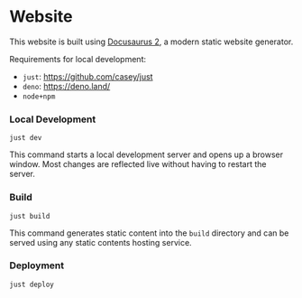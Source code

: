 # Website

This website is built using [Docusaurus 2](https://docusaurus.io/), a modern static website generator.

Requirements for local development:

 - `just`: https://github.com/casey/just
 - `deno`: https://deno.land/
 - `node+npm`

### Local Development

```
just dev
```

This command starts a local development server and opens up a browser window. Most changes are reflected live without having to restart the server.

### Build

```
just build
```

This command generates static content into the `build` directory and can be served using any static contents hosting service.

### Deployment

```
just deploy
```

